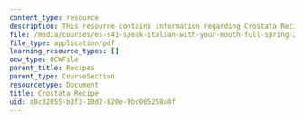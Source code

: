 ```yaml
---
content_type: resource
description: This resource contains information regarding Crostata Recipe
file: /media/courses/es-s41-speak-italian-with-your-mouth-full-spring-2012/a8c32855b3f310d2820e9bc005258a0f_MITES_S41S12_recipe_12a.pdf
file_type: application/pdf
learning_resource_types: []
ocw_type: OCWFile
parent_title: Recipes
parent_type: CourseSection
resourcetype: Document
title: Crostata Recipe
uid: a8c32855-b3f3-10d2-820e-9bc005258a0f
---
```

